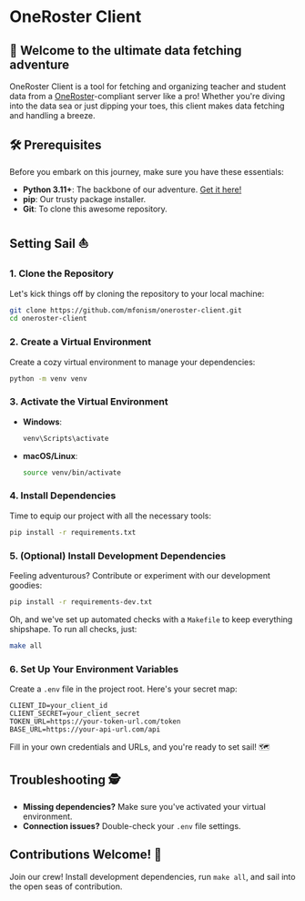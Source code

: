 # OneRoster Client

## 🎉 Welcome to the ultimate data fetching adventure

OneRoster Client is a tool for fetching and organizing teacher and student data from a [OneRoster](https://www.1edtech.org/standards/oneroster)-compliant server like a pro! Whether you're diving into the data sea or just dipping your toes, this client makes data fetching and handling a breeze.

## 🛠️ Prerequisites

Before you embark on this journey, make sure you have these essentials:

- **Python 3.11+**: The backbone of our adventure. [Get it here!](https://www.python.org/downloads/)
- **pip**: Our trusty package installer.
- **Git**: To clone this awesome repository.

## Setting Sail ⛵

### 1. Clone the Repository

Let's kick things off by cloning the repository to your local machine:

```bash
git clone https://github.com/mfonism/oneroster-client.git
cd oneroster-client
```

### 2. Create a Virtual Environment

Create a cozy virtual environment to manage your dependencies:

```bash
python -m venv venv
```

### 3. Activate the Virtual Environment

- **Windows**:

  ```bash
  venv\Scripts\activate
  ```

- **macOS/Linux**:

  ```bash
  source venv/bin/activate
  ```

### 4. Install Dependencies

Time to equip our project with all the necessary tools:

```bash
pip install -r requirements.txt
```

### 5. (Optional) Install Development Dependencies

Feeling adventurous? Contribute or experiment with our development goodies:

```bash
pip install -r requirements-dev.txt
```

Oh, and we've set up automated checks with a `Makefile` to keep everything shipshape. To run all checks, just:

```bash
make all
```

### 6. Set Up Your Environment Variables

Create a `.env` file in the project root. Here's your secret map:

```plaintext
CLIENT_ID=your_client_id
CLIENT_SECRET=your_client_secret
TOKEN_URL=https://your-token-url.com/token
BASE_URL=https://your-api-url.com/api
```

Fill in your own credentials and URLs, and you're ready to set sail! 🗺️

## Troubleshooting 🕵️

- **Missing dependencies?** Make sure you've activated your virtual environment.
- **Connection issues?** Double-check your `.env` file settings.

## Contributions Welcome! 🤝

Join our crew! Install development dependencies, run `make all`, and sail into the open seas of contribution.
